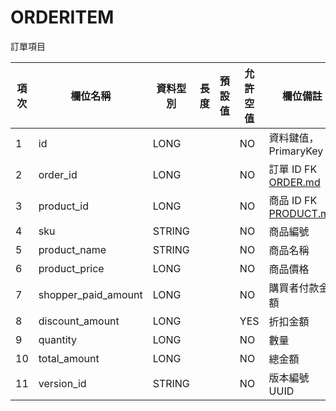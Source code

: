 # ORDERITEM

訂單項目

| 項次 | 欄位名稱                | 資料型別   | 長度 | 預設值 | 允許空值 | 欄位備註                               |
|----|---------------------|--------|----|-----|------|------------------------------------|
| 1  | id                  | LONG   |    |     | NO   | 資料鍵值，PrimaryKey                    |
| 2  | order_id            | LONG   |    |     | NO   | 訂單 ID FK  [ORDER.md](ORDER.md)     |
| 3  | product_id          | LONG   |    |     | NO   | 商品 ID FK  [PRODUCT.md](PRODUCT.md) |
| 4  | sku                 | STRING |    |     | NO   | 商品編號                               |
| 5  | product_name        | STRING |    |     | NO   | 商品名稱                               |
| 6  | product_price       | LONG   |    |     | NO   | 商品價格                               |
| 7  | shopper_paid_amount | LONG   |    |     | NO   | 購買者付款金額                            |
| 8  | discount_amount     | LONG   |    |     | YES  | 折扣金額                               |
| 9  | quantity            | LONG   |    |     | NO   | 數量                                 |
| 10 | total_amount        | LONG   |    |     | NO   | 總金額                                |
| 11 | version_id          | STRING |    |     | NO   | 版本編號 UUID                             |